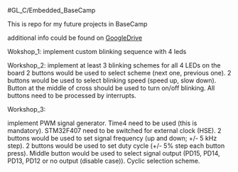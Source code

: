 #GL_C/Embedded_BaseCamp

This is repo for my future projects in BaseCamp

additional info could be found on [GoogleDrive](https://drive.google.com/drive/folders/1tlN19uFuyV8WtB7ZqKWShtZ0hcubU_r1?usp=sharing)

Wokshop_1:
implement custom blinking sequence with 4 leds

Workshop_2:
implement at least 3 blinking schemes for all 4 LEDs on the board
2 buttons would be used to select scheme (next one, previous one).
2 buttons would be used to select blinking speed (speed up, slow down).
Button at the middle of cross should be used to turn on/off blinking.
All buttons need to be processed by interrupts.

Workshop_3:

implement PWM signal generator.
Time4 need to be used (this is mandatory).
STM32F407 need to be switched for external clock (HSE).
2 buttons would be used to set signal frequency (up and down; +/- 5 kHz step).
2 buttons would be used to set duty cycle (+/- 5% step each button press).
Middle button would be used to select signal output (PD15, PD14, PD13, PD12 or no output (disable case)). Cyclic selection scheme.

